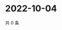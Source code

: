 # 2022-10-04

共 0 条

<!-- BEGIN WEIBO -->
<!-- 最后更新时间 Tue Oct 04 2022 22:27:48 GMT+0800 (China Standard Time) -->

<!-- END WEIBO -->

